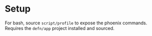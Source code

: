 Setup
=====

For bash, source `script/profile` to expose the phoenix commands.
Requires the `defn/app` project installed and sourced.
